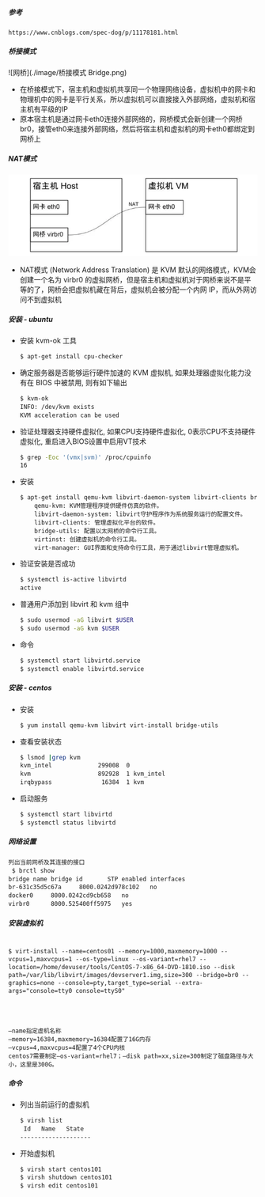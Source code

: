 ##### 参考

```
https://www.cnblogs.com/spec-dog/p/11178181.html
```

##### 桥接模式

![网桥](./image/桥接模式 Bridge.png)

- 在桥接模式下，宿主机和虚拟机共享同一个物理网络设备，虚拟机中的网卡和物理机中的网卡是平行关系，所以虚拟机可以直接接入外部网络，虚拟机和宿主机有平级的IP
- 原本宿主机是通过网卡eth0连接外部网络的，网桥模式会新创建一个网桥br0，接管eth0来连接外部网络，然后将宿主机和虚拟机的网卡eth0都绑定到网桥上

##### NAT模式

![NAT模式](./image/NAT模式.png)

- NAT模式 (Network Address Translation) 是 KVM 默认的网络模式，KVM会创建一个名为 virbr0 的虚拟网桥，但是宿主机和虚拟机对于网桥来说不是平等的了，网桥会把虚拟机藏在背后，虚拟机会被分配一个内网 IP，而从外网访问不到虚拟机

##### 安装 - ubuntu

- 安装 kvm-ok 工具

  ```bash
  $ apt-get install cpu-checker
  ```

- 确定服务器是否能够运行硬件加速的 KVM 虚拟机, 如果处理器虚拟化能力没有在 BIOS 中被禁用, 则有如下输出

  ```bash
  $ kvm-ok
  INFO: /dev/kvm exists
  KVM acceleration can be used
  ```

- 验证处理器支持硬件虚拟化, 如果CPU支持硬件虚拟化, 0表示CPU不支持硬件虚拟化, 重启进入BIOS设置中启用VT技术

  ```bash
  $ grep -Eoc '(vmx|svm)' /proc/cpuinfo
  16
  ```

- 安装

  ```bash
  $ apt-get install qemu-kvm libvirt-daemon-system libvirt-clients bridge-utils virtinst virt-manager
      qemu-kvm: KVM管理程序提供硬件仿真的软件。
      libvirt-daemon-system: libvirt守护程序作为系统服务运行的配置文件。
      libvirt-clients: 管理虚拟化平台的软件。
      bridge-utils: 配置以太网桥的命令行工具。
      virtinst: 创建虚拟机的命令行工具。
      virt-manager: GUI界面和支持命令行工具，用于通过libvirt管理虚拟机。
  ```

- 验证安装是否成功

  ```bash
  $ systemctl is-active libvirtd
  active
  ```

- 普通用户添加到 libvirt 和 kvm 组中

  ```bash
  $ sudo usermod -aG libvirt $USER
  $ sudo usermod -aG kvm $USER
  ```

- 命令

  ```bash
  $ systemctl start libvirtd.service
  $ systemctl enable libvirtd.service
  ```

##### 安装 - centos

- 安装

  ```bash
  $ yum install qemu-kvm libvirt virt-install bridge-utils
  ```

- 查看安装状态

  ```bash
  $ lsmod |grep kvm
  kvm_intel             299008  0
  kvm                   892928  1 kvm_intel
  irqbypass              16384  1 kvm
  ```

- 启动服务

  ```bash
  $ systemctl start libvirtd
  $ systemctl status libvirtd
  ```

##### 网络设置

```bash
列出当前网桥及其连接的接口
 $ brctl show
bridge name	bridge id		STP enabled	interfaces
br-631c35d5c67a		8000.0242d978c102	no		
docker0		8000.0242cd9cb658	no		
virbr0		8000.525400ff5975	yes
```

##### 安装虚拟机

```

$ virt-install --name=centos01 --memory=1000,maxmemory=1000 --vcpus=1,maxvcpus=1 --os-type=linux --os-variant=rhel7 --location=/home/devuser/tools/CentOS-7-x86_64-DVD-1810.iso --disk path=/var/lib/libvirt/images/devserver1.img,size=300 --bridge=br0 --graphics=none --console=pty,target_type=serial --extra-args="console=tty0 console=ttyS0"




–name指定虚机名称
–memory=16384,maxmemory=16384配置了16G内存
–vcpus=4,maxvcpus=4配置了4个CPU内核
centos7需要制定–os-variant=rhel7；–disk path=xx,size=300制定了磁盘路径与大小，这里是300G。
```

##### 命令

- 列出当前运行的虚拟机

  ```bash
  $ virsh list
   Id   Name   State
  --------------------
  ```

- 开始虚拟机

  ```bash
  $ virsh start centos101
  $ virsh shutdown centos101
  $ virsh edit centos101
  ```

  











